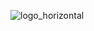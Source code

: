 ![logo_horizontal](https://github.com/user-attachments/assets/eade3a29-c891-44db-b65c-352f422cf6c0)


